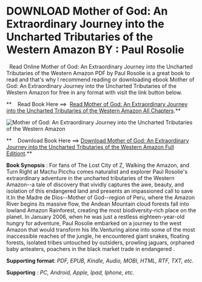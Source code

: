  **DOWNLOAD Mother of God: An Extraordinary Journey into the Uncharted Tributaries of the Western Amazon BY : Paul Rosolie**
===========================================================================================================================

  Read Online Mother of God: An Extraordinary Journey into the Uncharted Tributaries of the Western Amazon PDF by Paul Rosolie is a great book to read and that's why I recommend reading or downloading ebook Mother of God: An Extraordinary Journey into the Uncharted Tributaries of the Western Amazon for free in any format with visit the link button below.

**    Read Book Here ==>  [Read Mother of God: An Extraordinary Journey into the Uncharted Tributaries of the Western Amazon All Chapters](https://goodreadbook.site/?book=0062259520).**

![Mother of God: An Extraordinary Journey into the Uncharted Tributaries of the Western Amazon](https://i.gr-assets.com/images/S/compressed.photo.goodreads.com/books/1444919766l/22635841.jpg)

**    Download Book Here ==> [Download Mother of God: An Extraordinary Journey into the Uncharted Tributaries of the Western Amazon Full Editiont](https://goodreadbook.site/?book=0062259520).**

**Book Synopsis** : For fans of The Lost City of Z, Walking the Amazon, and Turn Right at Machu Picchu comes naturalist and explorer Paul Rosolie's extraordinary adventure in the uncharted tributaries of the Western Amazon--a tale of discovery that vividly captures the awe, beauty, and isolation of this endangered land and presents an impassioned call to save it.In the Madre de Dios--Mother of God--region of Peru, where the Amazon River begins its massive flow, the Andean Mountain cloud forests fall into lowland Amazon Rainforest, creating the most biodiversity-rich place on the planet. In January 2006, when he was just a restless eighteen-year-old hungry for adventure, Paul Rosolie embarked on a journey to the west Amazon that would transform his life.Venturing alone into some of the most inaccessible reaches of the jungle, he encountered giant snakes, floating forests, isolated tribes untouched by outsiders, prowling jaguars, orphaned baby anteaters, poachers in the black market trade in endangered .

**Supporting format**: _PDF, EPUB, Kindle, Audio, MOBI, HTML, RTF, TXT, etc._

**Supporting** : _PC, Android, Apple, Ipad, Iphone, etc._